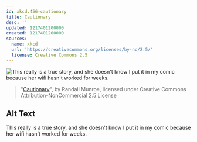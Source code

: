 ```yaml
---
id: xkcd.456-cautionary
title: Cautionary
desc: ''
updated: 1217401200000
created: 1217401200000
sources:
  name: xkcd
  url: 'https://creativecommons.org/licenses/by-nc/2.5/'
  license: Creative Commons 2.5
---
```

![This really is a true story, and she doesn't know I put it in my comic because her wifi hasn't worked for weeks.](https://imgs.xkcd.com/comics/cautionary.png)
> "[Cautionary](https://xkcd.com/456/)", by Randall Munroe, licensed under Creative Commons Attribution-NonCommercial 2.5 License

## Alt Text
This really is a true story, and she doesn't know I put it in my comic because her wifi hasn't worked for weeks.
